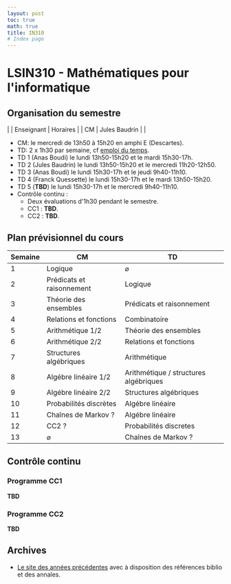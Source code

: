 ```yaml
---
layout: post
toc: true
math: true
title: IN310
# Index page
---
```

# LSIN310 - Mathématiques pour l'informatique

## Organisation du semestre

|    | Enseignant    | Horaires |
| CM | Jules Baudrin |          |
- CM: le mercredi de 13h50 à 15h20 en amphi E (Descartes).
- TD: 2 x 1h30 par semaine, cf [emploi du temps](https://edt.uvsq.fr/cal?vt=agendaWeek&et=module&fid0=LSIN310).
- TD 1 (Anas Boudi) le lundi 13h50-15h20 et le mardi 15h30-17h.
- TD 2 (Jules Baudrin) le lundi 13h50-15h20 et le mercredi 11h20-12h50.
- TD 3 (Anas Boudi) le lundi 15h30-17h et le jeudi 9h40-11h10.
- TD 4 (Franck Quessette) le lundi 15h30-17h et le mardi 13h50-15h20.
- TD 5 (**TBD**) le lundi 15h30-17h et le mercredi 9h40-11h10.
- Contrôle continu : 
	- Deux évaluations d'1h30 pendant le semestre.
	- CC1 : **TBD**.
	- CC2 : **TBD**.

## Plan prévisionnel du cours

| Semaine |             CM            |                   TD                  |
|---------|---------------------------|---------------------------------------|
|       1 | Logique                   | $\varnothing$                         |
|       2 | Prédicats et raisonnement | Logique                               |
|       3 | Théorie des ensembles     | Prédicats et raisonnement             |
|       4 | Relations et fonctions    | Combinatoire                          |
|       5 | Arithmétique 1/2          | Théorie des ensembles                 |
|       6 | Arithmétique 2/2          | Relations et fonctions                |
|       7 | Structures algébriques    | Arithmétique                          |
|       8 | Algébre linéaire 1/2      | Arithmétique / structures algébriques |
|       9 | Algébre linéaire 2/2      | Structures algébriques                |
|      10 | Probabilités discrètes    | Algébre linéaire                      |
|      11 | Chaînes de Markov ?       | Algébre linéaire                      |
|      12 | CC2 ?                     | Probabilités discretes                |
|      13 | $\varnothing$             | Chaînes de Markov ?                   |

## Contrôle continu
### Programme CC1
**TBD**
### Programme CC2
**TBD**

## Archives
- [Le site des années précédentes](https://defeo.lu/in310/) avec à disposition des références biblio et des annales.